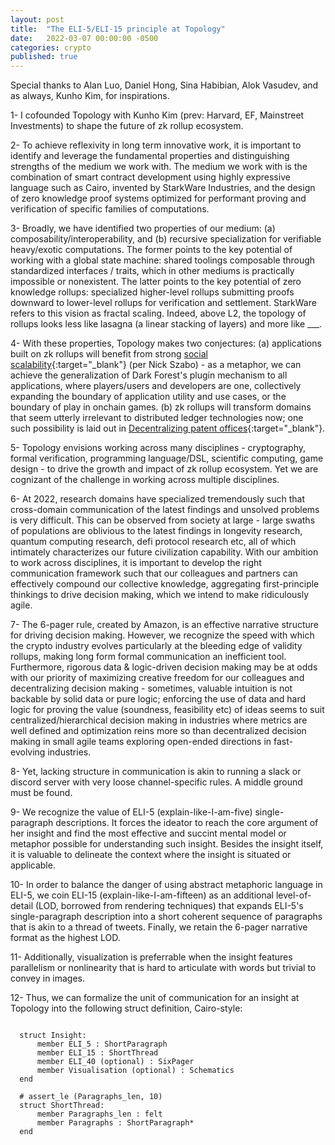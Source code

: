 ```yaml
---
layout: post
title:  "The ELI-5/ELI-15 principle at Topology"
date:   2022-03-07 00:00:00 -0500
categories: crypto
published: true
---
```


Special thanks to Alan Luo, Daniel Hong, Sina Habibian, Alok Vasudev, and as always, Kunho Kim, for inspirations.

1- I cofounded Topology with Kunho Kim (prev: Harvard, EF, Mainstreet Investments) to shape the future of zk rollup ecosystem.

2- To achieve reflexivity in long term innovative work, it is important to identify and leverage the fundamental properties and distinguishing strengths of the medium we work with. The medium we work with is the combination of smart contract development using highly expressive language such as Cairo, invented by StarkWare Industries, and the design of zero knowledge proof systems optimized for performant proving and verification of specific families of computations.

3- Broadly, we have identified two properties of our medium: (a) composability/interoperability, and (b) recursive specialization for verifiable heavy/exotic computations. The former points to the key potential of working with a global state machine: shared toolings composable through standardized interfaces / traits, which in other mediums is practically impossible or nonexistent. The latter points to the key potential of zero knowledge rollups: specialized higher-level rollups submitting proofs downward to lower-level rollups for verification and settlement. StarkWare refers to this vision as fractal scaling. Indeed, above L2, the topology of rollups looks less like lasagna (a linear stacking of layers) and more like ___.

4- With these properties, Topology makes two conjectures: (a) applications built on zk rollups will benefit from strong [social scalability](http://unenumerated.blogspot.com/2017/02/money-blockchains-and-social-scalability.html){:target="_blank"} (per Nick Szabo) - as a metaphor, we can achieve the generalization of Dark Forest's plugin mechanism to all applications, where players/users and developers are one, collectively expanding the boundary of application utility and use cases, or the boundary of play in onchain games. (b) zk rollups will transform domains that seem utterly irrelevant to distributed ledger technologies now; one such possibility is laid out in [Decentralizing patent offices](https://www.guiltygyoza.xyz/2022/02/decentralized-innovation-protocol){:target="_blank"}.

5- Topology envisions working across many disciplines - cryptography, formal verification, programming language/DSL, scientific computing, game design - to drive the growth and impact of zk rollup ecosystem. Yet we are cognizant of the challenge in working across multiple disciplines.

6- At 2022, research domains have specialized tremendously such that cross-domain communication of the latest findings and unsolved problems is very difficult. This can be observed from society at large - large swaths of populations are oblivious to the latest findings in longevity research, quantum computing research, defi protocol research etc, all of which intimately characterizes our future civilization capability. With our ambition to work across disciplines, it is important to develop the right communication framework such that our colleagues and partners can effectively compound our collective knowledge, aggregating first-principle thinkings to drive decision making, which we intend to make ridiculously agile.

7- The 6-pager rule, created by Amazon, is an effective narrative structure for driving decision making. However, we recognize the speed with which the crypto industry evolves particularly at the bleeding edge of validity rollups, making long form formal communication an inefficient tool. Furthermore, rigorous data & logic-driven decision making may be at odds with our priority of maximizing creative freedom for our colleagues and decentralizing decision making - sometimes, valuable intuition is not backable by solid data or pure logic; enforcing the use of data and hard logic for proving the value (soundness, feasibility etc) of ideas seems to suit centralized/hierarchical decision making in industries where metrics are well defined and optimization reins more so than decentralized decision making in small agile teams exploring open-ended directions in fast-evolving industries.

8- Yet, lacking structure in communication is akin to running a slack or discord server with very loose channel-specific rules. A middle ground must be found.

9- We recognize the value of ELI-5 (explain-like-I-am-five) single-paragraph descriptions. It forces the ideator to reach the core argument of her insight and find the most effective and succint mental model or metaphor possible for understanding such insight. Besides the insight itself, it is valuable to delineate the context where the insight is situated or applicable.

10- In order to balance the danger of using abstract metaphoric language in ELI-5, we coin ELI-15 (explain-like-I-am-fifteen) as an additional level-of-detail (LOD, borrowed from rendering techniques) that expands ELI-5's single-paragraph description into a short coherent sequence of paragraphs that is akin to a thread of tweets. Finally, we retain the 6-pager narrative format as the highest LOD.

11- Additionally, visualization is preferrable when the insight features parallelism or nonlinearity that is hard to articulate with words but trivial to convey in images.

12- Thus, we can formalize the unit of communication for an insight at Topology into the following struct definition, Cairo-style:
```

  struct Insight:
      member ELI_5 : ShortParagraph
      member ELI_15 : ShortThread
      member ELI_40 (optional) : SixPager
      member Visualisation (optional) : Schematics
  end

  # assert_le (Paragraphs_len, 10)
  struct ShortThread:
      member Paragraphs_len : felt
      member Paragraphs : ShortParagraph*
  end

```

